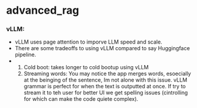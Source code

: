 # advanced_rag


### vLLM:

- vLLM uses page attention to imporve LLM speed and scale.
- There are some tradeoffs to using vLLM compared to say Huggingface pipeline.
-   1. Cold boot: takes longer to cold bootup using vLLM
    2. Streaming words: You may notice the app merges words, esoecially at the beinging of the sentence, Im not alone with this issue. vLLM grammar is perfect for when the text is outputted at once. If try to stream it to teh user for better UI we get spelling issues (cintrolling for which can make the code quiete complex). 
